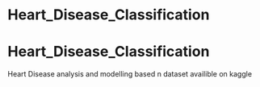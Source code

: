 # Heart_Disease_Classification
# Heart_Disease_Classification
Heart Disease analysis and modelling based n dataset availible on kaggle

